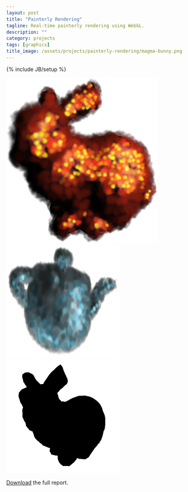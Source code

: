 ```yaml
---
layout: post
title: "Painterly Rendering"
tagline: Real-time painterly rendering using WebGL.
description: ""
category: projects
tags: [graphics]
title_image: /assets/projects/painterly-rendering/magma-bunny.png
---
```

{% include JB/setup %}

<img src="/assets/projects/painterly-rendering/magma-bunny.png">

<!--more-->

<img src="/assets/projects/painterly-rendering/blue-teapot.png" height="300px" width="300px">

<img src="/assets/projects/painterly-rendering/bunny-steps-anim.gif" height="300px" width="300px">

<a href="/assets/projects/painterly-rendering/painterly-rendering.pdf">Download</a> the full report.

<div class="github-widget" data-repo="ScottTodd/PainterlyRendering"></div>
